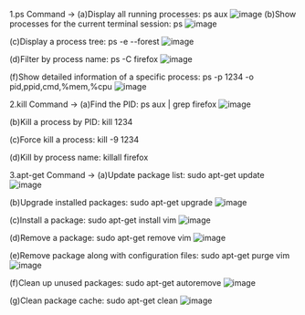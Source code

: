 1.ps Command -> (a)Display all running processes: ps aux
![image](https://github.com/user-attachments/assets/17281e58-e101-48fc-a404-91f7efaf09be)
(b)Show processes for the current terminal session: ps
![image](https://github.com/user-attachments/assets/76c487ae-72b7-42e1-823e-02d7a8b1f94d)

(c)Display a process tree: ps -e --forest
![image](https://github.com/user-attachments/assets/68188369-5cef-4324-ba39-b4b8f33558b7)

(d)Filter by process name: ps -C firefox
![image](https://github.com/user-attachments/assets/c9b5fbc4-acbb-475f-934d-d3407220eeeb)

(f)Show detailed information of a specific process: ps -p 1234 -o pid,ppid,cmd,%mem,%cpu
![image](https://github.com/user-attachments/assets/1f6d4d1e-e4d5-467e-8eb3-95146d189544)

2.kill Command -> (a)Find the PID: ps aux | grep firefox
![image](https://github.com/user-attachments/assets/dea32289-8170-44d5-b5ab-b16e5d1abe7a)

(b)Kill a process by PID: kill 1234

(c)Force kill a process: kill -9 1234

(d)Kill by process name: killall firefox

3.apt-get Command -> (a)Update package list: sudo apt-get update
![image](https://github.com/user-attachments/assets/58c7750c-98e9-40e2-ab04-203e4f118f79)

(b)Upgrade installed packages: sudo apt-get upgrade
![image](https://github.com/user-attachments/assets/30fcdaf9-02af-4db5-8db0-d61b19bc243a)

(c)Install a package: sudo apt-get install vim
![image](https://github.com/user-attachments/assets/fe477715-28eb-4079-ab6e-96f08cc45e0a)

(d)Remove a package: sudo apt-get remove vim
![image](https://github.com/user-attachments/assets/e89c7680-5064-476b-b349-b7879adc8ed7)

(e)Remove package along with configuration files: sudo apt-get purge vim
![image](https://github.com/user-attachments/assets/7c6b65eb-683f-421e-b8f3-2bd91f91d47a)

(f)Clean up unused packages: sudo apt-get autoremove
![image](https://github.com/user-attachments/assets/34597b4d-b623-43d3-8c6d-89096c839212)

(g)Clean package cache: sudo apt-get clean
![image](https://github.com/user-attachments/assets/28b4d42e-e907-49d7-a3d2-20366811c40e)
